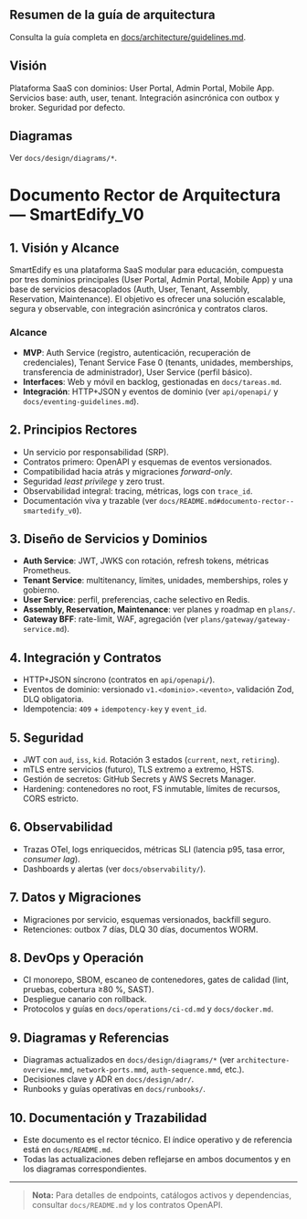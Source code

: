 
## Resumen de la guía de arquitectura


Consulta la guía completa en [docs/architecture/guidelines.md](docs/architecture/guidelines.md).

## Visión
Plataforma SaaS con dominios: User Portal, Admin Portal, Mobile App. Servicios base: auth, user, tenant. Integración asincrónica con outbox y broker. Seguridad por defecto.

## Diagramas
Ver `docs/design/diagrams/*`.

# Documento Rector de Arquitectura — SmartEdify_V0

## 1. Visión y Alcance
SmartEdify es una plataforma SaaS modular para educación, compuesta por tres dominios principales (User Portal, Admin Portal, Mobile App) y una base de servicios desacoplados (Auth, User, Tenant, Assembly, Reservation, Maintenance). El objetivo es ofrecer una solución escalable, segura y observable, con integración asincrónica y contratos claros.

### Alcance
- **MVP**: Auth Service (registro, autenticación, recuperación de credenciales), Tenant Service Fase 0 (tenants, unidades, memberships, transferencia de administrador), User Service (perfil básico).
- **Interfaces**: Web y móvil en backlog, gestionadas en `docs/tareas.md`.
- **Integración**: HTTP+JSON y eventos de dominio (ver `api/openapi/` y `docs/eventing-guidelines.md`).

## 2. Principios Rectores
- Un servicio por responsabilidad (SRP).
- Contratos primero: OpenAPI y esquemas de eventos versionados.
- Compatibilidad hacia atrás y migraciones *forward-only*.
- Seguridad *least privilege* y zero trust.
- Observabilidad integral: tracing, métricas, logs con `trace_id`.
- Documentación viva y trazable (ver `docs/README.md#documento-rector--smartedify_v0`).

## 3. Diseño de Servicios y Dominios
- **Auth Service**: JWT, JWKS con rotación, refresh tokens, métricas Prometheus.
- **Tenant Service**: multitenancy, límites, unidades, memberships, roles y gobierno.
- **User Service**: perfil, preferencias, cache selectivo en Redis.
- **Assembly, Reservation, Maintenance**: ver planes y roadmap en `plans/`.
- **Gateway BFF**: rate-limit, WAF, agregación (ver `plans/gateway/gateway-service.md`).

## 4. Integración y Contratos
- HTTP+JSON síncrono (contratos en `api/openapi/`).
- Eventos de dominio: versionado `v1.<dominio>.<evento>`, validación Zod, DLQ obligatoria.
- Idempotencia: `409` + `idempotency-key` y `event_id`.

## 5. Seguridad
- JWT con `aud`, `iss`, `kid`. Rotación 3 estados (`current`, `next`, `retiring`).
- mTLS entre servicios (futuro), TLS extremo a extremo, HSTS.
- Gestión de secretos: GitHub Secrets y AWS Secrets Manager.
- Hardening: contenedores no root, FS inmutable, límites de recursos, CORS estricto.

## 6. Observabilidad
- Trazas OTel, logs enriquecidos, métricas SLI (latencia p95, tasa error, *consumer lag*).
- Dashboards y alertas (ver `docs/observability/`).

## 7. Datos y Migraciones
- Migraciones por servicio, esquemas versionados, backfill seguro.
- Retenciones: outbox 7 días, DLQ 30 días, documentos WORM.

## 8. DevOps y Operación
- CI monorepo, SBOM, escaneo de contenedores, gates de calidad (lint, pruebas, cobertura ≥80 %, SAST).
- Despliegue canario con rollback.
- Protocolos y guías en `docs/operations/ci-cd.md` y `docs/docker.md`.

## 9. Diagramas y Referencias
- Diagramas actualizados en `docs/design/diagrams/*` (ver `architecture-overview.mmd`, `network-ports.mmd`, `auth-sequence.mmd`, etc.).
- Decisiones clave y ADR en `docs/design/adr/`.
- Runbooks y guías operativas en `docs/runbooks/`.

## 10. Documentación y Trazabilidad
- Este documento es el rector técnico. El índice operativo y de referencia está en `docs/README.md`.
- Todas las actualizaciones deben reflejarse en ambos documentos y en los diagramas correspondientes.

---
> **Nota:** Para detalles de endpoints, catálogos activos y dependencias, consultar `docs/README.md` y los contratos OpenAPI.
